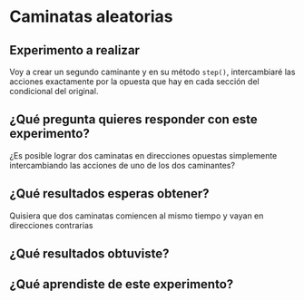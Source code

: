 # Caminatas aleatorias
## Experimento a realizar
Voy a crear un segundo caminante y en su método `step()`, intercambiaré las acciones exactamente por la opuesta que hay en cada sección del condicional del original.
## ¿Qué pregunta quieres responder con este experimento?
¿Es posible lograr dos caminatas en direcciones opuestas simplemente intercambiando las acciones de uno de los dos caminantes?
## ¿Qué resultados esperas obtener?
Quisiera que dos caminatas comiencen al mismo tiempo y vayan en direcciones contrarias
## ¿Qué resultados obtuviste?
## ¿Qué aprendiste de este experimento?
